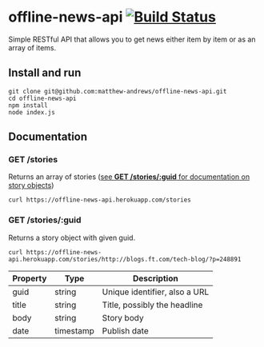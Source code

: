 # offline-news-api [![Build Status](https://travis-ci.org/matthew-andrews/offline-news-api.svg?branch=master)](https://travis-ci.org/matthew-andrews/offline-news-api)

Simple RESTful API that allows you to get news either item by item or as an array of items.

## Install and run

```
git clone git@github.com:matthew-andrews/offline-news-api.git
cd offline-news-api
npm install
node index.js
```

## Documentation

### GET /stories

Returns an array of stories ([see **GET /stories/:guid** for documentation on story objects](#get-storiesguid---get-a-specific-news-stories-by-its-guid))

```
curl https://offline-news-api.herokuapp.com/stories
```

### GET /stories/:guid

Returns a story object with given guid.

```
curl https://offline-news-api.herokuapp.com/stories/http://blogs.ft.com/tech-blog/?p=248891
```

Property | Type      | Description
-------- | --------- | -----------------------------
guid     | string    | Unique identifier, also a URL
title    | string    | Title, possibly the headline
body     | string    | Story body
date     | timestamp | Publish date 
